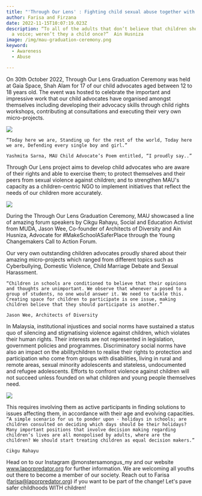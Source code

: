 ```yaml
---
title: "'Through Our Lens' : Fighting child sexual abuse together with children!"
author: Farisa and Firzana
date: 2022-11-15T10:07:19.023Z
description: “To all of the adults that don’t believe that children should have
  a voice; weren’t they a child once?”  Ain Husniza
image: /img/mau-graduation-ceremony.png
keyword:
  - Awareness
  - Abuse

---
```

On 30th October 2022, Through Our Lens Graduation Ceremony was held at Gaia Space, Shah Alam for 17 of our child advocates aged between 12 to 18 years old. The event was hosted to celebrate the important and impressive work that our child advocates have organised amongst themselves including developing their advocacy skills through child rights workshops, contributing at consultations and executing their very own
micro-projects.

![](/img/mau-poetry-recital.jpg)

`“Today here we are,
Standing up for the rest of the world,
Today here we are,
Defending every single boy and girl.”`

`Yashmita Sarna, MAU Child Advocate’s Poem entitled, “I proudly say..”`

Through Our Lens project aims to develop child advocates who are aware of their rights and able to exercise them; to protect themselves and their peers from sexual violence against children; and to strengthen MAU's capacity as a children-centric NGO to implement initiatives that reflect the needs of our children more accurately.

![](/img/mau-young-changemakers_-call-to-action-forum.jpg)

During the Through Our Lens Graduation Ceremony, MAU showcased a line of amazing forum speakers by Cikgu Rahayu, Social and Education Activist from MUDA, Jason Wee, Co-founder of Architects of Diversity and Ain Husniza, Advocate for #MakeSchoolASaferPlace through the Young Changemakers Call to Action Forum.

Our very own outstanding children advocates proudly shared about their amazing micro-projects which ranged from different topics such as Cyberbullying, Domestic Violence, Child Marriage Debate and Sexual Harassment.

`“Children in schools are conditioned to believe that their opinions and thoughts are unimportant. We observe that whenever a posed to a group of students, no one would answer it. We need to tackle this. Creating space for children to participate is one issue, making children believe that they should participate is another.”`

`Jason Wee, Architects of Diversity`

In Malaysia, institutional injustices and social norms have sustained a status quo of silencing and stigmatising violence against children, which violates their human rights. Their interests are not represented in legislation, government policies and programmes. Discriminatory social norms have also an impact on the abilitychildren to realise their rights to protection and participation who come from groups with disabilities, living in rural and remote areas, sexual minority adolescents and stateless, undocumented and refugee adolescents. Efforts to confront violence against children will not succeed unless founded on what children and young people
themselves need. 

![](/img/mau-graduation-ceremony.png)

This requires involving them as active participants in finding solutions to issues affecting them, in accordance with their age and evolving capacities.
\
`“A simple scenario for us to ponder upon - holidays in schools; are children consulted on deciding which days should be their holidays? Many important positions that involve decision making regarding children’s lives are all monopolised by adults, where are the children? We should start treating children as equal decision makers.”`

`Cikgu Rahayu`


Head on to our Instagram @monstersamongus_my and our website www.laporpredator.org for further information. We are welcoming all youths out there to become a member of our society. Reach out to Farisa (farisa@laporpredator.org) if you want to be part of the change! Let's pave safer childhoods WITH children!